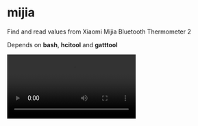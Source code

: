 # mijia
Find and read values from Xiaomi Mijia Bluetooth Thermometer 2

Depends on **bash**, **hcitool** and **gatttool**

![mijia](https://user-images.githubusercontent.com/61729122/112751207-016e3700-8fcd-11eb-878b-9d95d72b2ae1.mp4)
